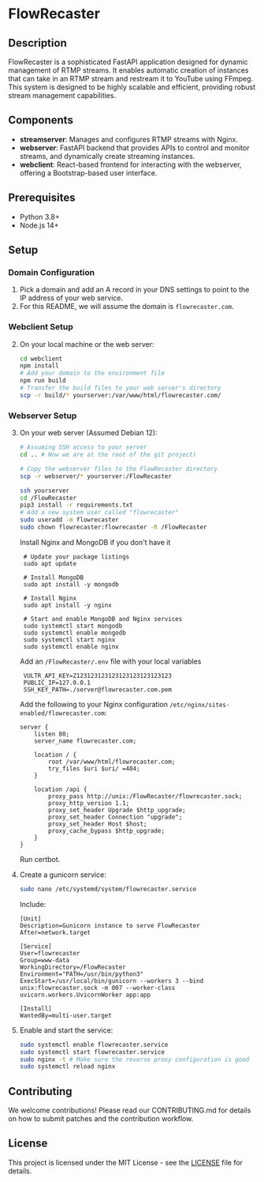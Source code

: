 # FlowRecaster

## Description
FlowRecaster is a sophisticated FastAPI application designed for dynamic management of RTMP streams. It enables automatic creation of instances that can take in an RTMP stream and restream it to YouTube using FFmpeg. This system is designed to be highly scalable and efficient, providing robust stream management capabilities.

## Components
- **streamserver**: Manages and configures RTMP streams with Nginx.
- **webserver**: FastAPI backend that provides APIs to control and monitor streams, and dynamically create streaming instances.
- **webclient**: React-based frontend for interacting with the webserver, offering a Bootstrap-based user interface.

## Prerequisites
- Python 3.8+
- Node.js 14+

## Setup
### Domain Configuration
1. Pick a domain and add an A record in your DNS settings to point to the IP address of your web service.
2. For this README, we will assume the domain is `flowrecaster.com`.

### Webclient Setup
2. On your local machine or the web server:
   ```bash
   cd webclient
   npm install
   # Add your domain to the environment file
   npm run build
   # Transfer the build files to your web server's directory
   scp -r build/* yourserver:/var/www/html/flowrecaster.com/
   ```

### Webserver Setup
3. On your web server (Assumed Debian 12):
   ```bash
   # Assuming SSH access to your server
   cd .. # Now we are at the root of the git project)
   
   # Copy the webserver files to the FlowRecaster directory
   scp -r webserver/* yourserver:/FlowRecaster
   
   ssh yourserver
   cd /FlowRecaster
   pip3 install -r requirements.txt
   # Add a new system user called "flowrecaster"
   sudo useradd -m flowrecaster
   sudo chown flowrecaster:flowrecaster -R /FlowRecaster
   ```

   Install Nginx and MongoDB if you don't have it
   ```
    # Update your package listings
    sudo apt update
    
    # Install MongoDB
    sudo apt install -y mongodb
    
    # Install Nginx
    sudo apt install -y nginx
    
    # Start and enable MongoDB and Nginx services
    sudo systemctl start mongodb
    sudo systemctl enable mongodb
    sudo systemctl start nginx
    sudo systemctl enable nginx
   ```

   Add an `/FlowRecaster/.env` file with your local variables
   ```
    VULTR_API_KEY=Z123123123123123123123123123
    PUBLIC_IP=127.0.0.1
    SSH_KEY_PATH=./server@flowrecaster.com.pem
   ```
   
   Add the following to your Nginx configuration `/etc/nginx/sites-enabled/flowrecaster.com`:
   ```
   server {
       listen 80;
       server_name flowrecaster.com;

       location / {
           root /var/www/html/flowrecaster.com;
           try_files $uri $uri/ =404;
       }

       location /api {
           proxy_pass http://unix:/FlowRecaster/flowrecaster.sock;
           proxy_http_version 1.1;
           proxy_set_header Upgrade $http_upgrade;
           proxy_set_header Connection "upgrade";
           proxy_set_header Host $host;
           proxy_cache_bypass $http_upgrade;
       }
   }
   ```

   Run certbot.

5. Create a gunicorn service:
   ```bash
   sudo nano /etc/systemd/system/flowrecaster.service
   ```
   Include:
   ```
   [Unit]
   Description=Gunicorn instance to serve FlowRecaster
   After=network.target

   [Service]
   User=flowrecaster
   Group=www-data
   WorkingDirectory=/FlowRecaster
   Environment="PATH=/usr/bin/python3"
   ExecStart=/usr/local/bin/gunicorn --workers 3 --bind unix:flowrecaster.sock -m 007 --worker-class uvicorn.workers.UvicornWorker app:app

   [Install]
   WantedBy=multi-user.target
   ```

6. Enable and start the service:
   ```bash
   sudo systemctl enable flowrecaster.service
   sudo systemctl start flowrecaster.service
   sudo nginx -t # Make sure the reverse proxy configuration is good
   sudo systemctl reload nginx
   ```

## Contributing
We welcome contributions! Please read our CONTRIBUTING.md for details on how to submit patches and the contribution workflow.

## License
This project is licensed under the MIT License - see the [LICENSE](LICENSE) file for details.
